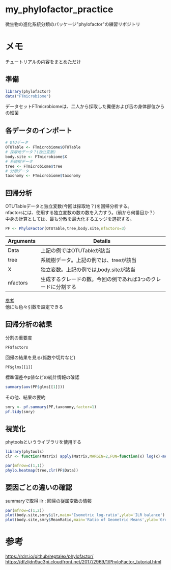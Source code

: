 # my_phylofactor_practice
微生物の進化系統分類のパッケージ"phylofactor"の練習リポジトリ

# メモ
チュートリアルの内容をまとめただけ  

## 準備
```R
library(phylofactor)
data("FTmicrobiome")
```
データセットFTmicrobiomeは、二人から採取した糞便および舌の身体部位からの細菌  

## 各データのインポート
```R
# OTUデータ
OTUTable <- FTmicrobiome$OTUTable
# 採取地データ？(独立変数)
body.site <- FTmicrobiome$X
# 系統樹データ
tree <- FTmicrobiome$tree
# 分類データ
taxonomy <- FTmicrobiome$taxonomy
```

## 回帰分析  
OTUTableデータと独立変数(今回は採取地？)を回帰分析する。  
nfactorsには、使用する独立変数の数の数を入力すう。(前から何番目か？)  
中身の計算としては、最も分散を最大化するエッジを選択する。  
```R
PF <- PhyloFactor(OTUTable,tree,body.site,nfactors=3)
```
|  Arguments  |  Details  |
| ---- | ---- |
|  Data  |  上記の例ではOTUTableが該当  |
|  tree  |  系統樹データ。上記の例では、treeが該当  |
|   X    | 独立変数。上記の例では,body.siteが該当|
|  nfactors | 生成するクレードの数。今回の例であれば3つのクレードに分割する|  

[参考](https://rdrr.io/github/reptalex/phylofactor/man/PhyloFactor.html)  
他にも色々引数を設定できる

## 回帰分析の結果  
分割の重要度  
```
PF$factors
```
回帰の結果を見る(係数や切片など)  
```
PF$glms[[1]]
```
標準偏差やp値などの統計情報の確認  
```R
summary(aov(PF$glms[[1]]))  
```
その他、結果の要約  
```R
smry <- pf.summary(PF,taxonomy,factor=1)
pf.tidy(smry)
```

## 視覚化
phytoolsというライブラリを使用する  
```R
library(phytools)
clr <- function(Matrix) apply(Matrix,MARGIN=2,FUN=function(x) log(x)-mean(log(x)))

par(mfrow=c(1,1))
phylo.heatmap(tree,clr(PF$Data))
```

## 要因ごとの違いの確認
summaryで取得
ilr : 回帰の従属変数の情報  

```R
par(mfrow=c(1,2))
plot(body.site,smry$ilr,main='Isometric log-ratio',ylab='ILR balance')
plot(body.site,smry$MeanRatio,main='Ratio of Geometric Means',ylab='Group1/Group2')
```

# 参考  
https://rdrr.io/github/reptalex/phylofactor/  
https://dfzljdn9uc3pi.cloudfront.net/2017/2969/1/PhyloFactor_tutorial.html
